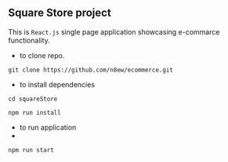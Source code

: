 ## Square Store project

This is `React.js` single page application showcasing  e-commarce functionality.

- to clone repo.

`git clone https://github.com/n8ew/ecommerce.git`

- to install dependencies

`cd squareStore`

`npm run install`



- to run application
- 
`npm run start`
